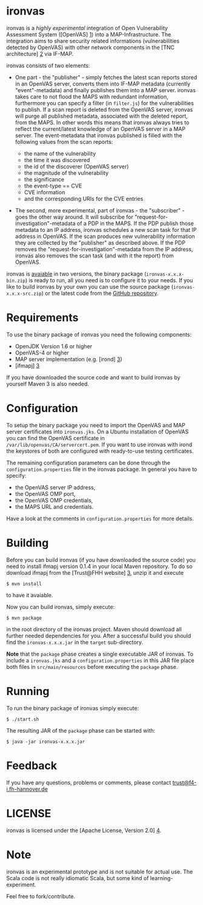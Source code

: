 ironvas
=======
ironvas is a *highly experimental* integration of Open Vulnerability
Assessment System ([OpenVAS] [1]) into a MAP-Infrastructure. The integration
aims to share security related informations (vulnerabilities
detected by OpenVAS) with other network components in the [TNC architecture] [2]
via IF-MAP.

ironvas consists of two elements:

* One part - the "publisher" - simply fetches the latest scan reports stored in
  an OpenVAS server, converts them into IF-MAP metadata
  (currently "event"-metadata) and finally publishes them into a MAP server.
  ironvas takes care to not flood the MAPS with
  redundant information, furthermore you can specify a filter (in `filter.js`)
  for the vulnerabilities to publish.
  If a scan report is deleted from the OpenVAS server, ironvas will purge all
  published metadata, associated with the deleted report, from the MAPS.
  In other words this means that ironvas always tries to reflect the current/latest
  knowledge of an OpenVAS server in a MAP server.
  The event-metadata that ironvas published is filled with the following
  values from the scan reports:
  - the name of the vulnerability
  - the time it was discovered
  - the id of the discoverer (OpenVAS server)
  - the magnitude of the vulnerability
  - the significance
  - the event-type == CVE
  - CVE information
  - and the corresponding URIs for the CVE entries

* The second, more experimental, part of ironvas - the "subscriber" - goes the
  other way around.
  It will subscribe for "request-for-investigation"-metadata of a PDP in the MAPS.
  If the PDP publish those metadata to an IP address, ironvas schedules a new
  scan task for that IP address in OpenVAS. If the scan produces new
  vulnerability information they are collected by the "publisher" as described
  above.
  If the PDP removes the "request-for-investigation"-metadata from the IP
  address, ironvas also removes the scan task (and with it the report) from
  OpenVAS.

ironvas is [avaiable][3] in two versions, the binary package (`ironvas-x.x.x-bin.zip`)
is ready to run, all you need is to configure it to your needs.
If you like to build ironvas by your own you can use the source package
(`ironvas-x.x.x-src.zip`) or the latest code from the [GitHub repository][githubrepo].


Requirements
============
To use the binary package of ironvas you need the following components:

* OpenJDK Version 1.6 or higher
* OpenVAS-4 or higher
* MAP server implementation (e.g. [irond] [3])
* [ifmapj] [3]

If you have downloaded the source code and want to build ironvas by
yourself Maven 3 is also needed.


Configuration
=============
To setup the binary package you need to import the OpenVAS and MAP server
certificates into `ironvas.jks`.
On a Ubuntu installation of OpenVAS you can find the OpenVAS certificate in
`/var/lib/openvas/CA/servercert.pem`. If you want to use ironvas with irond
the keystores of both are configured with ready-to-use testing certificates.

The remaining configuration parameters can be done through the
`configuration.properties` file in the ironvas package.
In general you have to specify:

* the OpenVAS server IP address,
* the OpenVAS OMP port,
* the OpenVAS OMP credentials,
* the MAPS URL and credentials.

Have a look at the comments in `configuration.properties` for more details.


Building
========
Before you can build ironvas (if you have downloaded the source code)
you need to install ifmapj version 0.1.4 in your local Maven
repository. To do so download ifmapj from the [Trust@FHH website] [3], unzip it
and execute

	$ mvn install

to have it avaiable.

Now you can build ironvas, simply execute:

	$ mvn package

in the root directory of the ironvas project.
Maven should download all further needed dependencies for you. After a successful
build you should find the `ironvas-x.x.x.jar` in the `target` sub-directory.

**Note** that the `package` phase creates a single executable JAR of ironvas. To
include a `ironvas.jks` and a `configuration.properties` in this JAR file place
both files in `src/main/resources` before executing the `package` phase.


Running
=======
To run the binary package of ironvas simply execute:

	$ ./start.sh

The resulting JAR of the `package` phase can be started with:

	$ java -jar ironvas-x.x.x.jar


Feedback
========
If you have any questions, problems or comments, please contact
	<trust@f4-i.fh-hannover.de>


LICENSE
=======
ironvas is licensed under the [Apache License, Version 2.0] [4].


Note
====

ironvas is an experimental prototype and is not suitable for actual use. The Scala code is not
really idiomatic Scala, but some kind of learning-experiment.

Feel free to fork/contribute.


[1]: http://www.openvas.org
[2]: http://www.trustedcomputinggroup.org/developers/trusted_network_connect
[3]: https://trust.inform.fh-hannover.de/joomla/index.php/downloads
[4]: http://www.apache.org/licenses/LICENSE-2.0.html
[githubrepo]: https://github.com/trustatfhh/ironvas
